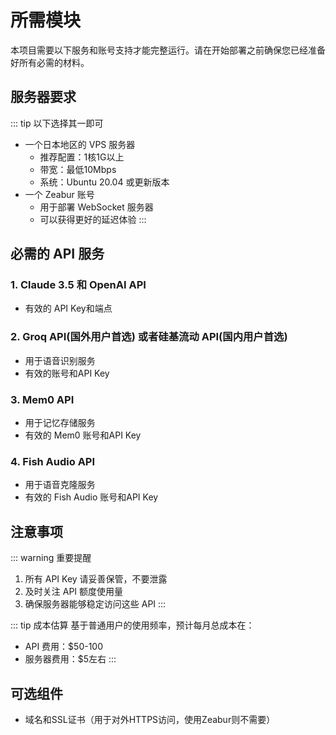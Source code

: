 # 所需模块

本项目需要以下服务和账号支持才能完整运行。请在开始部署之前确保您已经准备好所有必需的材料。

## 服务器要求

::: tip 以下选择其一即可
- 一个日本地区的 VPS 服务器
  - 推荐配置：1核1G以上
  - 带宽：最低10Mbps
  - 系统：Ubuntu 20.04 或更新版本
- 一个 Zeabur 账号
  - 用于部署 WebSocket 服务器
  - 可以获得更好的延迟体验
:::

## 必需的 API 服务

### 1. Claude 3.5 和 OpenAI API
- 有效的 API Key和端点

### 2. Groq API(国外用户首选) 或者硅基流动 API(国内用户首选)
- 用于语音识别服务
- 有效的账号和API Key

### 3. Mem0 API
- 用于记忆存储服务
- 有效的 Mem0 账号和API Key

### 4. Fish Audio API
- 用于语音克隆服务
- 有效的 Fish Audio 账号和API Key

## 注意事项

::: warning 重要提醒
1. 所有 API Key 请妥善保管，不要泄露
2. 及时关注 API 额度使用量
3. 确保服务器能够稳定访问这些 API
:::

::: tip 成本估算
基于普通用户的使用频率，预计每月总成本在：
- API 费用：$50-100
- 服务器费用：$5左右
:::

## 可选组件

- 域名和SSL证书（用于对外HTTPS访问，使用Zeabur则不需要）
